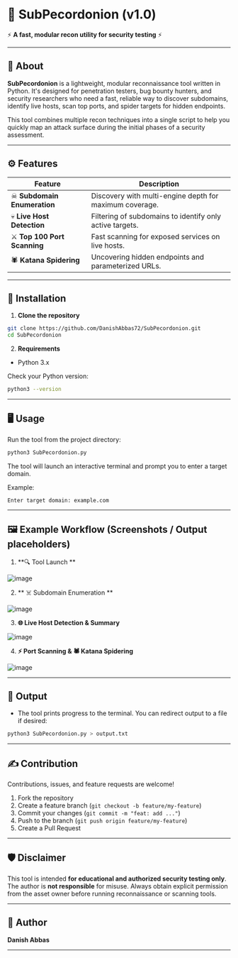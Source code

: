# 🧅 SubPecordonion (v1.0)

⚡ **A fast, modular recon utility for security testing** ⚡

---

## 🚀 About

**SubPecordonion** is a lightweight, modular reconnaissance tool written in Python. It's designed for penetration testers, bug bounty hunters, and security researchers who need a fast, reliable way to discover subdomains, identify live hosts, scan top ports, and spider targets for hidden endpoints.

This tool combines multiple recon techniques into a single script to help you quickly map an attack surface during the initial phases of a security assessment.

---

## ⚙️ Features

| Feature                     | Description                                              |
| --------------------------- | -------------------------------------------------------- |
| ☠ **Subdomain Enumeration** | Discovery with multi-engine depth for maximum coverage.  |
| 💀 **Live Host Detection**  | Filtering of subdomains to identify only active targets. |
| ⚔ **Top 100 Port Scanning** | Fast scanning for exposed services on live hosts.        |
| 🕷 **Katana Spidering**     | Uncovering hidden endpoints and parameterized URLs.      |

---

## 🔧 Installation

1. **Clone the repository**

```bash
git clone https://github.com/DanishAbbas72/SubPecordonion.git
cd SubPecordonion
```

2. **Requirements**

* Python 3.x

Check your Python version:

```bash
python3 --version
```

---

## 🖥️ Usage

Run the tool from the project directory:

```bash
python3 SubPecordonion.py
```

The tool will launch an interactive terminal and prompt you to enter a target domain.

Example:

```
Enter target domain: example.com
```

---

## 🖼 Example Workflow (Screenshots / Output placeholders)

1. **🔍 Tool Launch **

![image](https://github.com/user-attachments/assets/74743755-f565-483d-a4ef-98c0ab7cc02c)

2. ** ☠️ Subdomain Enumeration **

![image](https://github.com/user-attachments/assets/cee4c4e4-cc75-47b5-af45-4bbc3b2eb4b5)


3. **🌐 Live Host Detection & Summary**

![image](https://github.com/user-attachments/assets/f4b10709-84b8-4648-8062-d7ee1900177e)


4. **⚡ Port Scanning & 🕷 Katana Spidering**

  ![image](https://github.com/user-attachments/assets/60c58dd1-e9aa-4158-976f-6bf13da326c1)

---


## 🧩 Output

* The tool prints progress to the terminal. You can redirect output to a file if desired:

```bash
python3 SubPecordonion.py > output.txt
```

---


## ✍️ Contribution

Contributions, issues, and feature requests are welcome!

1. Fork the repository
2. Create a feature branch (`git checkout -b feature/my-feature`)
3. Commit your changes (`git commit -m "feat: add ..."`)
4. Push to the branch (`git push origin feature/my-feature`)
5. Create a Pull Request

---

## 🛡 Disclaimer

This tool is intended **for educational and authorized security testing only**. The author is **not responsible** for misuse. Always obtain explicit permission from the asset owner before running reconnaissance or scanning tools.

---


## 👤 Author

**Danish Abbas**

---

